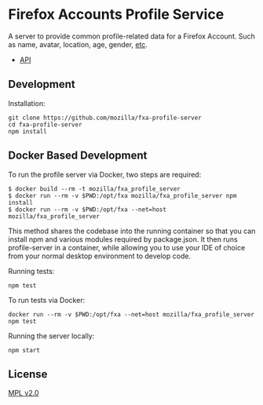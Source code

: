 # Firefox Accounts Profile Service

A server to provide common profile-related data for a Firefox Account.
Such as name, avatar, location, age, gender, [etc](https://wiki.mozilla.org/Identity/Firefox-Accounts#What_information_does_Firefox_Accounts_store_about_the_user.3F_Can_I_use_it_to_store_user_data_for_my_application_or_service.3F).

- [API](./docs/API.md)

## Development

Installation:

```
git clone https://github.com/mozilla/fxa-profile-server
cd fxa-profile-server
npm install
```

## Docker Based Development

To run the profile server via Docker, two steps are required:

    $ docker build --rm -t mozilla/fxa_profile_server
    $ docker run --rm -v $PWD:/opt/fxa mozilla/fxa_profile_server npm install
    $ docker run --rm -v $PWD:/opt/fxa --net=host mozilla/fxa_profile_server

This method shares the codebase into the running container so that you can install npm and various modules required by package.json. It then runs profile-server in a container, while allowing you to use your IDE of choice from your normal desktop environment to develop code.

Running tests:

```
npm test
```

To run tests via Docker:

```
docker run --rm -v $PWD:/opt/fxa --net=host mozilla/fxa_profile_server npm test
```

Running the server locally:

```
npm start
```

## License

[MPL v2.0](./LICENSE)
